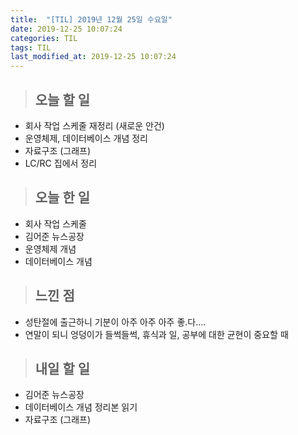 ```yaml
---
title:  "[TIL] 2019년 12월 25일 수요일"
date: 2019-12-25 10:07:24
categories: TIL
tags: TIL
last_modified_at: 2019-12-25 10:07:24
---
```


>## 오늘 할 일   

- 회사 작업 스케줄 재정리 (새로운 안건)
- 운영체제, 데이터베이스 개념 정리
- 자료구조 (그래프)
- LC/RC 집에서 정리


>## 오늘 한 일

- 회사 작업 스케줄
- 김어준 뉴스공장
- 운영체제 개념
- 데이터베이스 개념


>## 느낀 점

- 성탄절에 출근하니 기분이 아주 아주 아주 좋.다....
- 연말이 되니 엉덩이가 들썩들썩, 휴식과 일, 공부에 대한 균현이 중요할 때

>## 내일 할 일

- 김어준 뉴스공장
- 데이터베이스 개념 정리본 읽기
- 자료구조 (그래프)

